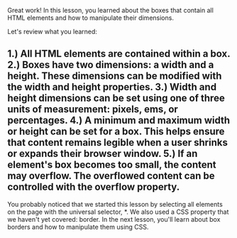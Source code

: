 Great work! In this lesson, you learned about the boxes that contain all HTML elements and how to manipulate their dimensions.

Let's review what you learned:

1.) All HTML elements are contained within a box.
2.) Boxes have two dimensions: a width and a height. These dimensions can be modified with the width and height properties.
3.) Width and height dimensions can be set using one of three units of measurement: pixels, ems, or percentages.
4.) A minimum and maximum width or height can be set for a box. This helps ensure that content remains legible when a user shrinks or expands their browser window.
5.) If an element's box becomes too small, the content may overflow. The overflowed content can be controlled with the overflow property.
--
You probably noticed that we started this lesson by selecting all elements on the page with the universal selector, *. We also used a CSS property that we haven't yet covered: border. In the next lesson, you'll learn about box borders and how to manipulate them using CSS.